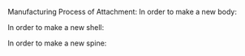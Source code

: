 

Manufacturing Process of Attachment:
  In order to make a new body:
    
  In order to make a new shell:
    
  In order to make a new spine:
    

